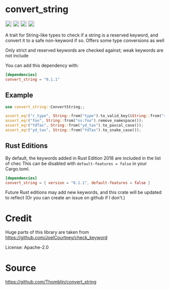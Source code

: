  # convert_string
 
[<img alt="github" src="https://img.shields.io/badge/github-thomblin/convert_string-8da0cb?style=for-the-badge&labelColor=555555&logo=github" height="20">](https://github.com/thomblin/convert_string)
[<img alt="crates.io" src="https://img.shields.io/crates/v/convert_string?style=for-the-badge&color=fc8d62&logo=rust" height="20">](https://crates.io/crates/convert_string)
[<img alt="docs.rs" src="https://img.shields.io/docsrs/convert_string?logo=docs.rs&labelColor=555555" height="20">](https://docs.rs/convert_string)
[<img alt="build status" src="https://img.shields.io/github/actions/workflow/status/Thomblin/convert_string/rust.yml?branch=main&style=for-the-badge" height="20">](https://github.com/thomblin/convert_string/actions?query=branch%3Amain)

 A trait for String-like types to check if a string is a reserved keyword,
 and convert it to a safe non-keyword if so. Offers some type conversions as well
 
 Only strict and reserved keywords are checked against; weak keywords are not include
 
 You can add this dependency with:
 
 ```toml
 [dependencies]
 convert_string = "0.1.1"
 ```
 
 ## Example
 
 ```rust
 use convert_string::ConvertString;;
 
 assert_eq!("r_type", String::from("type").to_valid_key(&String::from("r")));
 assert_eq!("foo", String::from("ns:foo").remove_namespace());
 assert_eq!("YdTax", String::from("yd_tax").to_pascal_case());
 assert_eq!("yd_tax", String::from("YdTax").to_snake_case());
 
 ```
 
 ## Rust Editions
 
 By default, the keywords added in Rust Edition 2018 are included in the list of chec
 This can be disabled with `default-features = false` in your Cargo.toml.
 
 ```toml
 [dependencies]
 convert_string = { version = "0.1.1", default-features = false }
 ```
 
 Future Rust editions may add new keywords, and this crate will be updated to reflect
 (Or you can create an issue on github if I don't.)
 
 # Credit
 
 Huge parts of this library are taken from <https://github.com/JoelCourtney/check_keyword>
 
 License: Apache-2.0
 
 # Source
 
 <https://github.com/Thomblin/convert_string>